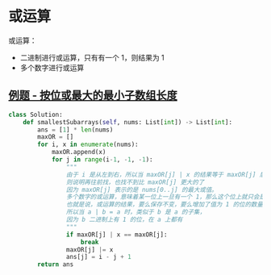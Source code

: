 # 或运算

或运算：

- 二进制进行或运算，只有有一个 1，则结果为 1
- 多个数字进行或运算

## [例题 - 按位或最大的最小子数组长度](https://leetcode.cn/problems/smallest-subarrays-with-maximum-bitwise-or/description/)

```py
class Solution:
    def smallestSubarrays(self, nums: List[int]) -> List[int]:
        ans = [1] * len(nums)
        maxOR = []
        for i, x in enumerate(nums):
            maxOR.append(x)
            for j in range(i-1, -1, -1):
                """
                由于 i 是从左到右，所以当 maxOR[j] | x 的结果等于 maxOR[j] 后，
                则说明再往前找，也找不到比 maxOR[j] 更大的了
                因为 maxOR[j] 表示的是 nums[0..j] 的最大或值。
                多个数字的或运算，意味着某一位上一旦有一个 1，那么这个位上就只会是 1 了
                也就是说，或运算的结果，要么保存不变，要么增加了值为 1 的位的数量。
                所以当 a | b = a 时，类似于 b 是 a 的子集，
                因为 b 二进制上有 1 的位，在 a 上都有
                """
                if maxOR[j] | x == maxOR[j]:
                    break
                maxOR[j] |= x
                ans[j] = i - j + 1
        return ans
```

